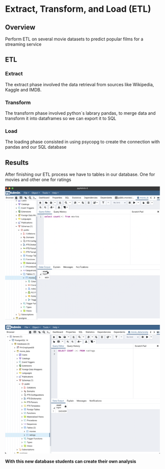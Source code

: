 #  Extract, Transform, and Load (ETL)

## Overview

Perform ETL on several movie datasets to predict popular films for a streaming service

## ETL

### **Extract**
 The extract phase involved the data retrieval from sources like Wikipedia, Kaggle and IMDB.

 ### **Transform**
The transform phase involved python´s labrary pandas, to merge data and transform it into dataframes so we can export it to SQL

### **Load**
The loading phase consisted in using psycopg to create the connection with pandas and our SQL database

## Results
After finishing our ETL process we have to tables in our database. One for movies and other one for ratings

![movies_query](https://github.com/davescudero/Movies-ETL/blob/main/Resources/movies_query.png)

![ratings_query](https://github.com/davescudero/Movies-ETL/blob/main/Resources/ratings_query.png)

**With this new database students can create their own analysis**
